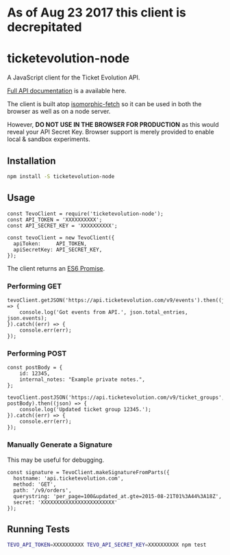 # As of Aug 23 2017 this client is decrepitated


# ticketevolution-node
A JavaScript client for the Ticket Evolution API.

[Full API documentation](https://ticketevolution.atlassian.net/wiki/display/API/Current+Version) is a available here.

The client is built atop [isomorphic-fetch](https://github.com/matthew-andrews/isomorphic-fetch) so it can be used in both the browser as well as on a node server.

However, **DO NOT USE IN THE BROWSER FOR PRODUCTION** as this would reveal your API Secret Key.
Browser support is merely provided to enable local & sandbox experiments.

## Installation

```bash
npm install -S ticketevolution-node
```

## Usage

```es6
const TevoClient = require('ticketevolution-node');
const API_TOKEN = 'XXXXXXXXXX';
const API_SECRET_KEY = 'XXXXXXXXXX';

const tevoClient = new TevoClient({
  apiToken:     API_TOKEN,
  apiSecretKey: API_SECRET_KEY,
});
```

The client returns an [ES6 Promise](https://developer.mozilla.org/en-US/docs/Web/JavaScript/Reference/Global_Objects/Promise).

### Performing GET

```es6
tevoClient.getJSON('https://api.ticketevolution.com/v9/events').then((json) => {
    console.log('Got events from API.', json.total_entries, json.events);
}).catch((err) => {
    console.err(err);
});
```

### Performing POST

```es6
const postBody = {
    id: 12345,
    internal_notes: "Example private notes.",
};

tevoClient.postJSON('https://api.ticketevolution.com/v9/ticket_groups', postBody).then((json) => {
    console.log('Updated ticket group 12345.');
}).catch((err) => {
    console.err(err);
});
```

### Manually Generate a Signature

This may be useful for debugging.

```es6
const signature = TevoClient.makeSignatureFromParts({
  hostname: 'api.ticketevolution.com',
  method: 'GET',
  path: '/v9/orders',
  querystring: 'per_page=100&updated_at.gte=2015-08-21T01%3A44%3A18Z',
  secret: 'XXXXXXXXXXXXXXXXXXXXXXXX'
});
```

## Running Tests

```bash
TEVO_API_TOKEN=XXXXXXXXXX TEVO_API_SECRET_KEY=XXXXXXXXXX npm test
```
